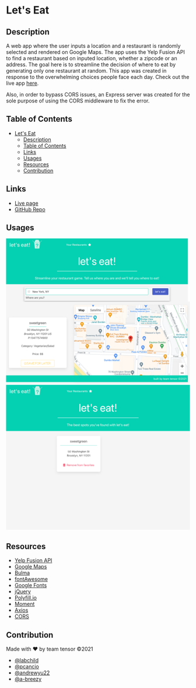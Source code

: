 # Let's Eat

## Description

A web app where the user inputs a location and a restaurant is randomly selected and rendered on Google Maps. The app uses the Yelp Fusion API to find a restaurant based on inputed location, whether a zipcode or an address. The goal here is to streamline the decision of where to eat by generating only one restaurant at random. This app was created in response to the overwhelming choices people face each day. Check out the live app [here](https://a-breezy.github.io/LetsEat/).

Also, in order to bypass CORS issues, an Express server was created for the sole purpose of using the CORS middleware to fix the error.

## Table of Contents

- [Let's Eat](#lets-eat)
  - [Description](#description)
  - [Table of Contents](#table-of-contents)
  - [Links](#links)
  - [Usages](#usages)
  - [Resources](#resources)
  - [Contribution](#contribution)

## Links

- [Live page](https://a-breezy.github.io/LetsEat/)
- [GitHub Repo](https://github.com/a-breezy/LetsEat)

## Usages

![Let's Eat HomePage](./assets/images/letsEat_homepage.png)
![Let's Eat Favorites Page](./assets/images/letsEat_favorites.png)

## Resources

- [Yelp Fusion API](https://fusion.yelp.com/)
- [Google Maps](https://developers.google.com/maps/apis-by-platform)
- [Bulma](https://bulma.io/)
- [fontAwesome](https://fontawesome.com/)
- [Google Fonts](https://fonts.google.com/)
- [jQuery](https://jquery.com/)
- [Polyfill.io](https://polyfill.io/v3/)
- [Moment](https://momentjs.com/docs/)
- [Axios](https://axios-http.com/)
- [CORS](https://www.npmjs.com/package/cors)

## Contribution

Made with ❤️ by team tensor &copy;2021

- [@labchild](https://github.com/labchild)
- [@pcancio](https://github.com/pcancio)
- [@andrewyu22](https://github.com/andrewyu22)
- [@a-breezy](https://github.com/a-breezy)
